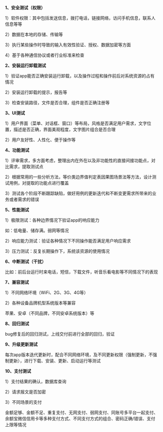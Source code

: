 **1、安全测试（权限）**

1）软件权限：其中包括发送信息，拨打电话，链接网络，访问手机信息，联系人信息等等

2）数据在本地的存储、传输等

3）执行某些操作时导致的输入有效性验证、授权、数据加密等方面

4）基于各种通信协议或者行业标准来检查

 

**2、安装运行卸载测试**

1）验证app能否正确安装运行卸载，以及操作过程和操作前后对系统资源的占有情况

2）安装运行卸载的提示，报告等

3）检查安装路径，文件是否合理，组件是否正确注册等

 

**3、UI测试**

1）用户界面（菜单、对话框、窗口）等布局，风格是否满足用户需求，文字位置，描述是否正确，界面美观程度，文字图片组合是否合理

2）用户友好性、人性化、便于操作等

 

**4、功能测试**

1）评审需求，多方面考虑，整理出内在外在以及非功能性的直接间接功能点，对比需求，提取测试点

2）根据常用的一些分析方法，等价类边界值判定表因果图场景法等方法，设计测试用例，对提取的功能点进行覆盖

3）测试各个阶段不断跟踪缺陷，做好用例的更新迭代和不断变更需求所带来的业务或者需求的错误

 

**5、性能测试**

1）极限测试：各种边界情况下验证app的响应能力

如：低电量、储存满。弱网等情况

2）响应能力测试：验证各种情况下不同操作能否满足用户响应需求

3）压力测试：反复长期操作下，系统该资源的使用情况

 

**6、中断测试（干扰）**

比如：前后台运行时来电话，短信，下载文件，听音乐看电影等不同情况下的表现

 

**7、兼容测试**

1）不同网络环境（WiFi、2G、3G、4G等）

2）各种设备品牌机型系统版本等兼容

苹果、安卓（不同品牌，不同安卓系统版本）等

 

**8、回归测试**

bug修复后的回归测试，上线交付前进行全部的回归，验证

 

**9、升级更新测试**

每次app版本迭代更新时，配合不同网络环境，及不同更新权限（强制更新，不强制更新），进行下载、安装、更新、启动运行等测试

 

**10、支付测试**

1）支付结果的确认，数据库查询

2）请求报文是否加密

3）不同场景的支付

金额足够、金额不足、重复支付、无网支付、弱网支付、同账号多平台一起支付、余额宝微信信用卡等多种支付方式、不同支付方式的组合、密码正确/错误、支付上限等情况